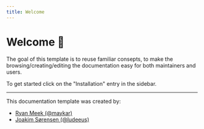 ```yaml
---
title: Welcome
---
```


# Welcome 👋

The goal of this template is to reuse familiar consepts, to make the browsing/creating/editing the documentation easy for both maintainers and users.

To get started click on the "Installation" entry in the sidebar.

***

This documentation template was created by:

- [Ryan Meek (@maykar)](https://github.com/maykar)
- [Joakim Sørensen (@ludeeus)](https://github.com/ludeeus)
